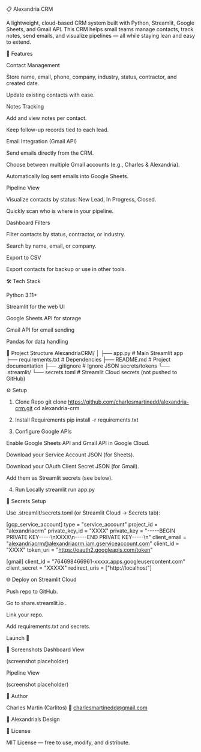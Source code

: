 📋 Alexandria CRM

A lightweight, cloud-based CRM system built with Python, Streamlit, Google Sheets, and Gmail API.
This CRM helps small teams manage contacts, track notes, send emails, and visualize pipelines — all while staying lean and easy to extend.

🚀 Features

Contact Management

Store name, email, phone, company, industry, status, contractor, and created date.

Update existing contacts with ease.

Notes Tracking

Add and view notes per contact.

Keep follow-up records tied to each lead.

Email Integration (Gmail API)

Send emails directly from the CRM.

Choose between multiple Gmail accounts (e.g., Charles & Alexandria).

Automatically log sent emails into Google Sheets.

Pipeline View

Visualize contacts by status: New Lead, In Progress, Closed.

Quickly scan who is where in your pipeline.

Dashboard Filters

Filter contacts by status, contractor, or industry.

Search by name, email, or company.

Export to CSV

Export contacts for backup or use in other tools.

🛠️ Tech Stack

Python 3.11+

Streamlit
 for the web UI

Google Sheets API
 for storage

Gmail API
 for email sending

Pandas
 for data handling

📂 Project Structure
AlexandriaCRM/
│
├── app.py                  # Main Streamlit app
├── requirements.txt        # Dependencies
├── README.md               # Project documentation
├── .gitignore              # Ignore JSON secrets/tokens
└── .streamlit/
    └── secrets.toml        # Streamlit Cloud secrets (not pushed to GitHub)

⚙️ Setup
1. Clone Repo
git clone https://github.com/charlesmartinedd/alexandria-crm.git
cd alexandria-crm

2. Install Requirements
pip install -r requirements.txt

3. Configure Google APIs

Enable Google Sheets API and Gmail API in Google Cloud.

Download your Service Account JSON (for Sheets).

Download your OAuth Client Secret JSON (for Gmail).

Add them as Streamlit secrets (see below).

4. Run Locally
streamlit run app.py

🔑 Secrets Setup

Use .streamlit/secrets.toml (or Streamlit Cloud → Secrets tab):

[gcp_service_account]
type = "service_account"
project_id = "alexandriacrm"
private_key_id = "XXXX"
private_key = "-----BEGIN PRIVATE KEY-----\nXXXX\n-----END PRIVATE KEY-----\n"
client_email = "alexandriacrm@alexandriacrm.iam.gserviceaccount.com"
client_id = "XXXX"
token_uri = "https://oauth2.googleapis.com/token"

[gmail]
client_id = "764698466961-xxxxx.apps.googleusercontent.com"
client_secret = "XXXXX"
redirect_uris = ["http://localhost"]

🌐 Deploy on Streamlit Cloud

Push repo to GitHub.

Go to share.streamlit.io
.

Link your repo.

Add requirements.txt and secrets.

Launch 🚀

📸 Screenshots
Dashboard View

(screenshot placeholder)

Pipeline View

(screenshot placeholder)

👤 Author

Charles Martin (Carlitos)
📧 charlesmartinedd@gmail.com

🚀 Alexandria’s Design

📜 License

MIT License — free to use, modify, and distribute.